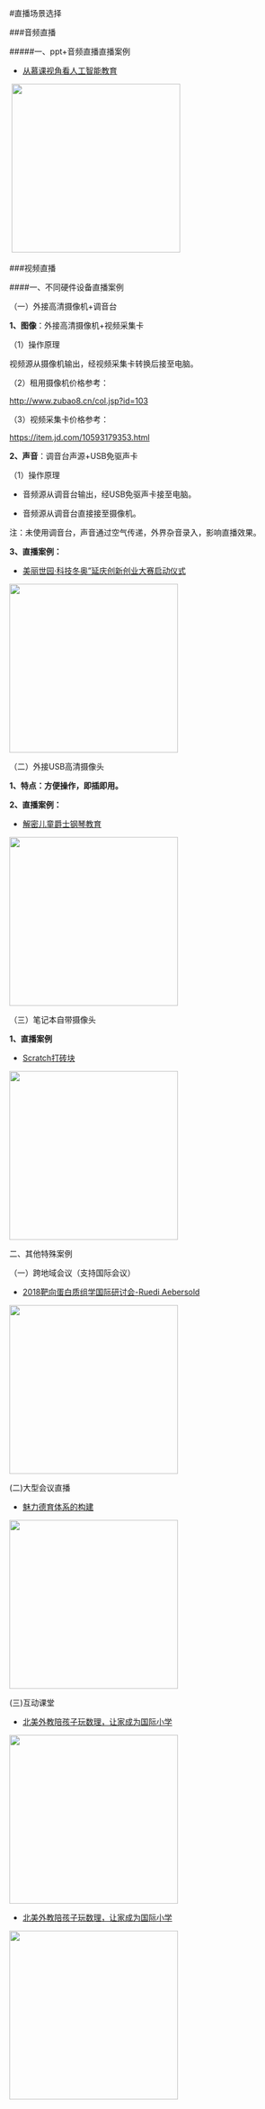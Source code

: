 #直播场景选择

###音频直播

#####一、ppt+音频直播直播案例

* [从慕课视角看人工智能教育](https://cedumedia.maodou.io/course/SjhLNpLaRZaYio4W9)

![]() 
<img class="qrcode"  width=300px height=300px  src="https://yosemitessl.cdn.maodou.io/images/scenes/cedumedia01.png" > 

###视频直播

####一、不同硬件设备直播案例

（一）外接高清摄像机+调音台

<strong>1、图像</strong>：外接高清摄像机+视频采集卡

（1）操作原理

视频源从摄像机输出，经视频采集卡转换后接至电脑。

（2）租用摄像机价格参考：

http://www.zubao8.cn/col.jsp?id=103

（3）视频采集卡价格参考：

https://item.jd.com/10593179353.html



<strong>2、声音</strong>：调音台声源+USB免驱声卡

（1）操作原理

* 音频源从调音台输出，经USB免驱声卡接至电脑。

* 音频源从调音台直接接至摄像机。

<div class="red">注：未使用调音台，声音通过空气传递，外界杂音录入，影响直播效果。</div>



<strong>3、直播案例：</strong>

* [美丽世园·科技冬奥”延庆创新创业大赛启动仪式](https://qidi.maodou.io/course/nWajs5xTQhZ2khB5j)


<img class="qrcode"  width=300px src="https://yosemitessl.cdn.maodou.io/images/scenes/qidi01.png" > 



（二）外接USB高清摄像头

<strong>1、特点：方便操作，即插即用。</strong>

<strong>2、直播案例：</strong>

* [解密儿童爵士钢琴教育](https://live.maodou.io/course/WSqQvpKmi5DgJMAiB)


<img class="qrcode"  width=300px  src="https://yosemitessl.cdn.maodou.io/images/scenes/live_piano.png" >



（三）笔记本自带摄像头

<strong>1、直播案例</strong>

* [Scratch打砖块](https://steam.maodou.io/course/HGWj4567fBz4rAYBa)


<img class="qrcode"  width=300px src="https://yosemitessl.cdn.maodou.io/images/scenes/steam.png" >



二、其他特殊案例

（一）跨地域会议（支持国际会议）

* [2018靶向蛋白质组学国际研讨会-Ruedi Aebersold](https://live.maodou.io/course/vs9LiWhi2TAeQvAhB)


<img class="qrcode"  width=300px src="https://yosemitessl.cdn.maodou.io/images/scenes/live_cncp.png" >

(二)大型会议直播
* [魅力德育体系的构建](https://zhongkeqizhi.maodou.io/course/5qhnrT67pgfsiKbFF)


<img class="qrcode"  width=300px src="https://yosemitessl.cdn.maodou.io/images/scenes/zhongkeqizhi.png" >

(三)互动课堂

* [北美外教陪孩子玩数理，让家成为国际小学](https://smh.maodou.io/course/HkSgF3KRDLyHT9QQE)


<img class="qrcode"  width=300px src="https://yosemitessl.cdn.maodou.io/images/scenes/live_ailing.png" >


* [北美外教陪孩子玩数理，让家成为国际小学](https://live.maodou.io/course/FLZJeyChqDtmwhLfc)   


<img class="qrcode"  width=300px src="https://yosemitessl.cdn.maodou.io/images/scenes/live_ailing02.png" >    

